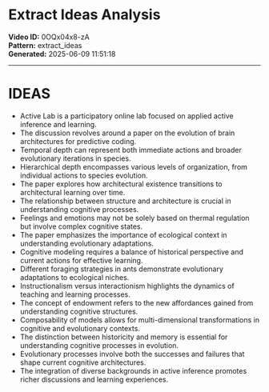 # Extract Ideas Analysis

**Video ID:** 0OQx04x8-zA  
**Pattern:** extract_ideas  
**Generated:** 2025-06-09 11:51:18  

---

# IDEAS

- Active Lab is a participatory online lab focused on applied active inference and learning.
- The discussion revolves around a paper on the evolution of brain architectures for predictive coding.
- Temporal depth can represent both immediate actions and broader evolutionary iterations in species.
- Hierarchical depth encompasses various levels of organization, from individual actions to species evolution.
- The paper explores how architectural existence transitions to architectural learning over time.
- The relationship between structure and architecture is crucial in understanding cognitive processes.
- Feelings and emotions may not be solely based on thermal regulation but involve complex cognitive states.
- The paper emphasizes the importance of ecological context in understanding evolutionary adaptations.
- Cognitive modeling requires a balance of historical perspective and current actions for effective learning.
- Different foraging strategies in ants demonstrate evolutionary adaptations to ecological niches.
- Instructionalism versus interactionism highlights the dynamics of teaching and learning processes.
- The concept of endowment refers to the new affordances gained from understanding cognitive structures.
- Composability of models allows for multi-dimensional transformations in cognitive and evolutionary contexts.
- The distinction between historicity and memory is essential for understanding cognitive processes in evolution.
- Evolutionary processes involve both the successes and failures that shape current cognitive architectures.
- The integration of diverse backgrounds in active inference promotes richer discussions and learning experiences.
